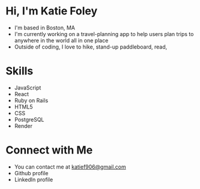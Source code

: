 # Hi, I'm Katie Foley
- I'm based in Boston, MA
- I'm currently working on a travel-planning app to help users plan trips to anywhere in the world all in one place
- Outside of coding, I love to hike, stand-up paddleboard, read,  

# Skills
- JavaScript
- React
- Ruby on Rails
- HTML5
- CSS
- PostgreSQL
- Render

# Connect with Me
- You can contact me at katief906@gmail.com
- Github profile
- LinkedIn profile